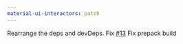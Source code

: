 ```yaml
---
material-ui-interactors: patch
---
```


Rearrange the deps and devDeps. Fix [#13](https://github.com/thefrontside/material-ui-interactors/issues/13)
Fix prepack build
